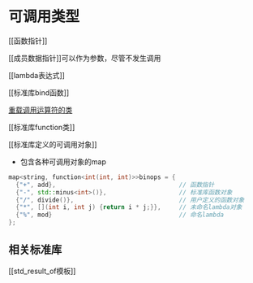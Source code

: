 #  可调用类型
 
 [[函数指针]]
 
 [[成员数据指针]]可以作为参数，尽管不发生调用
 
[[lambda表达式]]

[[标准库bind函数]]

[重载调用运算符的类](重载函数调用运算符.md)

[[标准库function类]]

[[标准库定义的可调用对象]]

- 包含各种可调用对象的map

```c++
map<string, function<int(int, int)>>binops = {
  {"+", add},                                  // 函数指针
  {"-", std::minus<int>()},                    // 标准库函数对象
  {"/", divide()},                             // 用户定义的函数对象
  {"*", [](int i, int j) {return i * j;}},     // 未命名lambda对象
  {"%", mod}                                   // 命名lambda
};
```

## 相关标准库

[[std_result_of模板]]